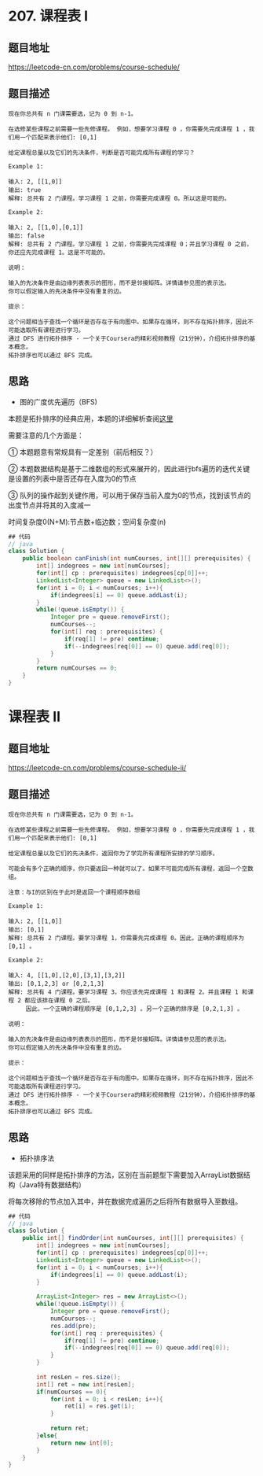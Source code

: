 # 207. 课程表 I

## 题目地址
https://leetcode-cn.com/problems/course-schedule/

## 题目描述
```
现在你总共有 n 门课需要选，记为 0 到 n-1。

在选修某些课程之前需要一些先修课程。 例如，想要学习课程 0 ，你需要先完成课程 1 ，我们用一个匹配来表示他们: [0,1]

给定课程总量以及它们的先决条件，判断是否可能完成所有课程的学习？

Example 1:

输入: 2, [[1,0]] 
输出: true
解释: 总共有 2 门课程。学习课程 1 之前，你需要完成课程 0。所以这是可能的。

Example 2:

输入: 2, [[1,0],[0,1]]
输出: false
解释: 总共有 2 门课程。学习课程 1 之前，你需要先完成课程 0；并且学习课程 0 之前，你还应先完成课程 1。这是不可能的。

说明：

输入的先决条件是由边缘列表表示的图形，而不是邻接矩阵。详情请参见图的表示法。
你可以假定输入的先决条件中没有重复的边。

提示：

这个问题相当于查找一个循环是否存在于有向图中。如果存在循环，则不存在拓扑排序，因此不可能选取所有课程进行学习。
通过 DFS 进行拓扑排序 - 一个关于Coursera的精彩视频教程（21分钟），介绍拓扑排序的基本概念。
拓扑排序也可以通过 BFS 完成。

```

## 思路

- 图的广度优先遍历（BFS)

本题是拓扑排序的经典应用，本题的详细解析查阅[这里](https://leetcode-cn.com/problems/course-schedule/solution/course-schedule-tuo-bu-pai-xu-bfsdfsliang-chong-fa/)

需要注意的几个方面是：

① 本题题意有常规具有一定差别（前后相反？）

② 本题数据结构是基于二维数组的形式来展开的，因此进行bfs遍历的迭代关键是设置的列表中是否还存在入度为0的节点

③ 队列的操作起到关键作用，可以用于保存当前入度为0的节点，找到该节点的出度节点并将其的入度减一

时间复杂度0(N+M):节点数+临边数；空间复杂度(n)

```java
## 代码
// java
class Solution {
    public boolean canFinish(int numCourses, int[][] prerequisites) {
        int[] indegrees = new int[numCourses];
        for(int[] cp : prerequisites) indegrees[cp[0]]++;
        LinkedList<Integer> queue = new LinkedList<>();
        for(int i = 0; i < numCourses; i++){
            if(indegrees[i] == 0) queue.addLast(i);
        }
        while(!queue.isEmpty()) {
            Integer pre = queue.removeFirst();
            numCourses--;
            for(int[] req : prerequisites) {
                if(req[1] != pre) continue;
                if(--indegrees[req[0]] == 0) queue.add(req[0]);
            }
        }
        return numCourses == 0;
    }
}

```

# 课程表 II

## 题目地址
https://leetcode-cn.com/problems/course-schedule-ii/

## 题目描述
```
现在你总共有 n 门课需要选，记为 0 到 n-1。

在选修某些课程之前需要一些先修课程。 例如，想要学习课程 0 ，你需要先完成课程 1 ，我们用一个匹配来表示他们: [0,1]

给定课程总量以及它们的先决条件，返回你为了学完所有课程所安排的学习顺序。

可能会有多个正确的顺序，你只要返回一种就可以了。如果不可能完成所有课程，返回一个空数组。

注意：与I的区别在于此时是返回一个课程顺序数组

Example 1:

输入: 2, [[1,0]] 
输出: [0,1]
解释: 总共有 2 门课程。要学习课程 1，你需要先完成课程 0。因此，正确的课程顺序为 [0,1] 。

Example 2:

输入: 4, [[1,0],[2,0],[3,1],[3,2]]
输出: [0,1,2,3] or [0,2,1,3]
解释: 总共有 4 门课程。要学习课程 3，你应该先完成课程 1 和课程 2。并且课程 1 和课程 2 都应该排在课程 0 之后。
     因此，一个正确的课程顺序是 [0,1,2,3] 。另一个正确的排序是 [0,2,1,3] 。

说明：

输入的先决条件是由边缘列表表示的图形，而不是邻接矩阵。详情请参见图的表示法。
你可以假定输入的先决条件中没有重复的边。

提示：

这个问题相当于查找一个循环是否存在于有向图中。如果存在循环，则不存在拓扑排序，因此不可能选取所有课程进行学习。
通过 DFS 进行拓扑排序 - 一个关于Coursera的精彩视频教程（21分钟），介绍拓扑排序的基本概念。
拓扑排序也可以通过 BFS 完成。

```

## 思路

- 拓扑排序法

该题采用的同样是拓扑排序的方法，区别在当前题型下需要加入ArrayList数据结构（Java特有数据结构）

将每次移除的节点加入其中，并在数据完成遍历之后将所有数据导入至数组。

```java
## 代码
// java
class Solution {
    public int[] findOrder(int numCourses, int[][] prerequisites) {
        int[] indegrees = new int[numCourses];
        for(int[] cp : prerequisites) indegrees[cp[0]]++;
        LinkedList<Integer> queue = new LinkedList<>();
        for(int i = 0; i < numCourses; i++){
            if(indegrees[i] == 0) queue.addLast(i);
        }
        
        ArrayList<Integer> res = new ArrayList<>();
        while(!queue.isEmpty()) {
            Integer pre = queue.removeFirst();
            numCourses--;
            res.add(pre);
            for(int[] req : prerequisites) {
                if(req[1] != pre) continue;
                if(--indegrees[req[0]] == 0) queue.add(req[0]);
            }
        }
        
        int resLen = res.size();
        int[] ret = new int[resLen];
        if(numCourses == 0){
            for(int i = 0; i < resLen; i++){
                ret[i] = res.get(i);
            }
            
            return ret;
        }else{
            return new int[0];
        }
    }
}

```
